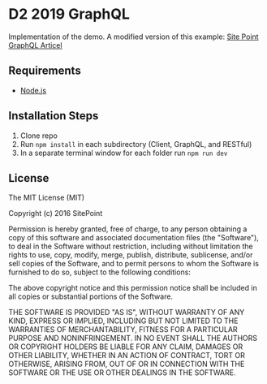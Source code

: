 # D2 2019 GraphQL 
Implementation of the demo. 
A modified version of this example: [Site Point GraphQL Articel](https://github.com/sitepoint-editors/sitepoint-graphql-article)

## Requirements

* [Node.js](http://nodejs.org/)

## Installation Steps

1. Clone repo
2. Run `npm install` in each subdirectory (Client, GraphQL, and RESTful)
3. In a separate terminal window for each folder run `npm run dev`

## License

The MIT License (MIT)

Copyright (c) 2016 SitePoint

Permission is hereby granted, free of charge, to any person obtaining a copy of this software and associated documentation files (the "Software"), to deal in the Software without restriction, including without limitation the rights to use, copy, modify, merge, publish, distribute, sublicense, and/or sell copies of the Software, and to permit persons to whom the Software is furnished to do so, subject to the following conditions:

The above copyright notice and this permission notice shall be included in all copies or substantial portions of the Software.

THE SOFTWARE IS PROVIDED "AS IS", WITHOUT WARRANTY OF ANY KIND, EXPRESS OR IMPLIED, INCLUDING BUT NOT LIMITED TO THE WARRANTIES OF MERCHANTABILITY, FITNESS FOR A PARTICULAR PURPOSE AND NONINFRINGEMENT. IN NO EVENT SHALL THE AUTHORS OR COPYRIGHT HOLDERS BE LIABLE FOR ANY CLAIM, DAMAGES OR OTHER LIABILITY, WHETHER IN AN ACTION OF CONTRACT, TORT OR OTHERWISE, ARISING FROM, OUT OF OR IN CONNECTION WITH THE SOFTWARE OR THE USE OR OTHER DEALINGS IN THE SOFTWARE.
